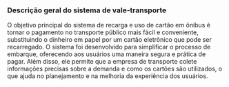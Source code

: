 ### Descrição geral do sistema de vale-transporte

O objetivo principal do sistema de recarga e uso de cartão em ônibus é tornar o pagamento no transporte público mais fácil e conveniente, substituindo o dinheiro em papel por um cartão eletrônico que pode ser recarregado. O sistema foi desenvolvido para simplificar o processo de embarque, oferecendo aos usuários uma maneira segura e prática de pagar. Além disso, ele permite que a empresa de transporte colete informações precisas sobre a demanda e como os cartões são utilizados, o que ajuda no planejamento e na melhoria da experiência dos usuários.